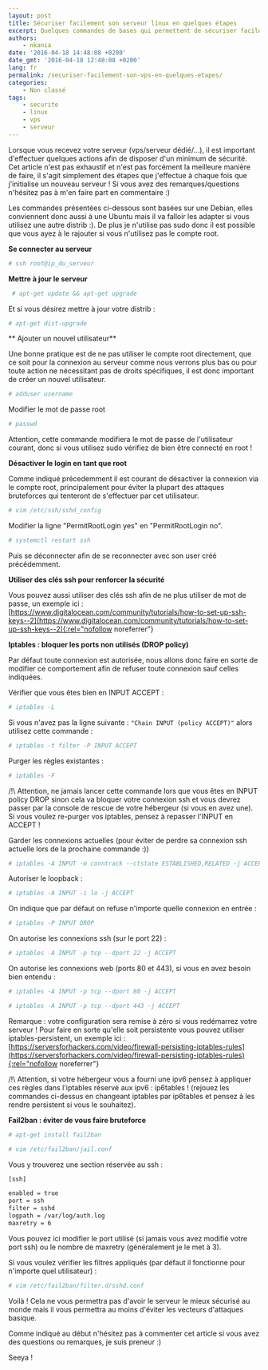 ```yaml
---
layout: post
title: Sécuriser facilement son serveur linux en quelques étapes
excerpt: Quelques commandes de bases qui permettent de sécuriser facilement et rapidement un serveur linux (protection ssh, iptables, fail2ban,...)
authors:
    - nkania
date: '2016-04-18 14:48:08 +0200'
date_gmt: '2016-04-18 12:48:08 +0200'
lang: fr
permalink: /securiser-facilement-son-vps-en-quelques-etapes/
categories:
    - Non classé
tags:
    - securite
    - linux
    - vps
    - serveur
---
```


Lorsque vous recevez votre serveur (vps/serveur dédié/...), il est important d'effectuer quelques actions afin de disposer d'un minimum de sécurité. Cet article n'est pas exhaustif et n'est pas forcément la meilleure manière de faire, il s'agit simplement des étapes que j'effectue à chaque fois que j'initialise un nouveau serveur ! Si vous avez des remarques/questions n'hésitez pas à m'en faire part en commentaire :)

Les commandes présentées ci-dessous sont basées sur une Debian, elles conviennent donc aussi à une Ubuntu mais il va falloir les adapter si vous utilisez une autre distrib :). De plus je n'utilise pas sudo donc il est possible que vous ayez à le rajouter si vous n'utilisez pas le compte root.

**Se connecter au serveur**

```bash
# ssh root@ip_du_serveur
```

 **Mettre à jour le serveur**

```bash
 # apt-get update && apt-get upgrade
```

Et si vous désirez mettre à jour votre distrib :

```bash
# apt-get dist-upgrade
```

** Ajouter un nouvel utilisateur**

Une bonne pratique est de ne pas utiliser le compte root directement, que ce soit pour la connexion au serveur comme nous verrons plus bas ou pour toute action ne nécessitant pas de droits spécifiques, il est donc important de créer un nouvel utilisateur.

```bash
# adduser username
```

Modifier le mot de passe root

```bash
# passwd
```

Attention, cette commande modifiera le mot de passe de l'utilisateur courant, donc si vous utilisez sudo vérifiez de bien être connecté en root !

**Désactiver le login en tant que root**

Comme indiqué précedemment il est courant de désactiver la connexion via le compte root, principalement pour éviter la plupart des attaques bruteforces qui tenteront de s'effectuer par cet utilisateur.

```bash
# vim /etc/ssh/sshd_config
```

Modifier la ligne "PermitRootLogin yes" en "PermitRootLogin no".

```bash
# systemctl restart ssh
```

Puis se déconnecter afin de se reconnecter avec son user créé précédemment.

**Utiliser des clés ssh pour renforcer la sécurité**

Vous pouvez aussi utiliser des clés ssh afin de ne plus utiliser de mot de passe, un exemple ici : [https://www.digitalocean.com/community/tutorials/how-to-set-up-ssh-keys--2](https://www.digitalocean.com/community/tutorials/how-to-set-up-ssh-keys--2){:rel="nofollow noreferrer"}

**Iptables : bloquer les ports non utilisés (DROP policy)**

Par défaut toute connexion est autorisée, nous allons donc faire en sorte de modifier ce comportement afin de refuser toute connexion sauf celles indiquées.

Vérifier que vous êtes bien en INPUT ACCEPT :

```bash
# iptables -L
```

Si vous n'avez pas la ligne suivante : `"Chain INPUT (policy ACCEPT)"` alors utilisez cette commande :

```bash
# iptables -t filter -P INPUT ACCEPT
```

Purger les règles existantes :

```bash
# iptables -F
```

/!\ Attention, ne jamais lancer cette commande lors que vous êtes en INPUT policy DROP sinon cela va bloquer votre connexion ssh et vous devrez passer par la console de rescue de votre hébergeur (si vous en avez une). Si vous voulez re-purger vos iptables, pensez à repasser l'INPUT en ACCEPT !

Garder les connexions actuelles (pour éviter de perdre sa connexion ssh actuelle lors de la prochaine commande :))

```bash
# iptables -A INPUT -m conntrack --ctstate ESTABLISHED,RELATED -j ACCEPT
```

Autoriser le loopback :

```bash
# iptables -A INPUT -i lo -j ACCEPT
```

On indique que par défaut on refuse n'importe quelle connexion en entrée :

```bash
# iptables -P INPUT DROP
```

On autorise les connexions ssh (sur le port 22) :

```bash
# iptables -A INPUT -p tcp --dport 22 -j ACCEPT
```

On autorise les connexions web (ports 80 et 443), si vous en avez besoin bien entendu :

```bash
# iptables -A INPUT -p tcp --dport 80 -j ACCEPT
```
```bash
# iptables -A INPUT -p tcp --dport 443 -j ACCEPT
```

Remarque : votre configuration sera remise à zéro si vous redémarrez votre serveur ! Pour faire en sorte qu'elle soit persistente vous pouvez utiliser iptables-persistent, un exemple ici : [https://serversforhackers.com/video/firewall-persisting-iptables-rules](https://serversforhackers.com/video/firewall-persisting-iptables-rules){:rel="nofollow noreferrer"}

/!\ Attention, si votre hébergeur vous a fourni une ipv6 pensez à appliquer ces règles dans l'iptables réservé aux ipv6 : ip6tables ! (rejouez les commandes ci-dessus en changeant iptables par ip6tables et pensez à les rendre persistent si vous le souhaitez).

**Fail2ban : éviter de vous faire bruteforce**

```bash
# apt-get install fail2ban
```
```bash
# vim /etc/fail2ban/jail.conf
```

Vous y trouverez une section réservée au ssh :
```bash
[ssh]

enabled = true
port = ssh
filter = sshd
logpath = /var/log/auth.log
maxretry = 6
```

Vous pouvez ici modifier le port utilisé (si jamais vous avez modifié votre port ssh) ou le nombre de maxretry (généralement je le met à 3).

Si vous voulez vérifier les filtres appliqués (par défaut il fonctionne pour n'importe quel utilisateur) :

```bash
# vim /etc/fail2ban/filter.d/sshd.conf
```

Voilà ! Cela ne vous permettra pas d'avoir le serveur le mieux sécurisé au monde mais il vous permettra au moins d'éviter les vecteurs d'attaques basique.

Comme indiqué au début n'hésitez pas à commenter cet article si vous avez des questions ou remarques, je suis preneur :)

Seeya !

